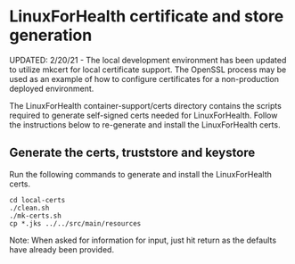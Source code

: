 # LinuxForHealth certificate and store generation

UPDATED: 2/20/21 - The local development environment has been updated to utilize mkcert for local certificate support. The OpenSSL process may be used as an example of how to configure certificates for a non-production deployed environment.

The LinuxForHealth container-support/certs directory contains the scripts required to generate self-signed certs needed for LinuxForHealth. Follow the instructions below to re-generate and install the LinuxForHealth certs.

## Generate the certs, truststore and keystore

Run the following commands to generate and install the LinuxForHealth certs.

```shell script
cd local-certs
./clean.sh
./mk-certs.sh
cp *.jks ../../src/main/resources
```

Note: When asked for information for input, just hit return as the defaults have already been provided.

##